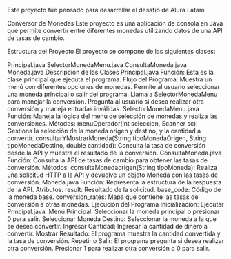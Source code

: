 Este proyecto fue pensado para desarrollar el desafio de Alura Latam

Conversor de Monedas
Este proyecto es una aplicación de consola en Java que permite convertir entre diferentes monedas utilizando datos de una API de tasas de cambio.

Estructura del Proyecto
El proyecto se compone de las siguientes clases:

Principal.java
SelectorMonedaMenu.java
ConsultaMoneda.java
Moneda.java
Descripción de las Clases
Principal.java
Función: Esta es la clase principal que ejecuta el programa.
Flujo del Programa:
Muestra un menú con diferentes opciones de monedas.
Permite al usuario seleccionar una moneda principal o salir del programa.
Llama a SelectorMonedaMenu para manejar la conversión.
Pregunta al usuario si desea realizar otra conversión y maneja entradas inválidas.
SelectorMonedaMenu.java
Función: Maneja la lógica del menú de selección de monedas y realiza las conversiones.
Métodos:
menuOperador(int seleccion, Scanner sc): Gestiona la selección de la moneda origen y destino, y la cantidad a convertir.
consultarYMostrarMoneda(String tipoMonedaOrigen, String tipoMonedaDestino, double cantidad): Consulta la tasa de conversión desde la API y muestra el resultado de la conversión.
ConsultaMoneda.java
Función: Consulta la API de tasas de cambio para obtener las tasas de conversión.
Métodos:
consultaMonedaorigen(String tipoMoneda): Realiza una solicitud HTTP a la API y devuelve un objeto Moneda con las tasas de conversión.
Moneda.java
Función: Representa la estructura de la respuesta de la API.
Atributos:
result: Resultado de la solicitud.
base_code: Código de la moneda base.
conversion_rates: Mapa que contiene las tasas de conversión a otras monedas.
Ejecución del Programa
Inicialización: Ejecutar Principal.java.
Menú Principal: Seleccionar la moneda principal o presionar 0 para salir.
Seleccionar Moneda Destino: Seleccionar la moneda a la que se desea convertir.
Ingresar Cantidad: Ingresar la cantidad de dinero a convertir.
Mostrar Resultado: El programa muestra la cantidad convertida y la tasa de conversión.
Repetir o Salir: El programa pregunta si desea realizar otra conversión. Presionar 1 para realizar otra conversión o 0 para salir.